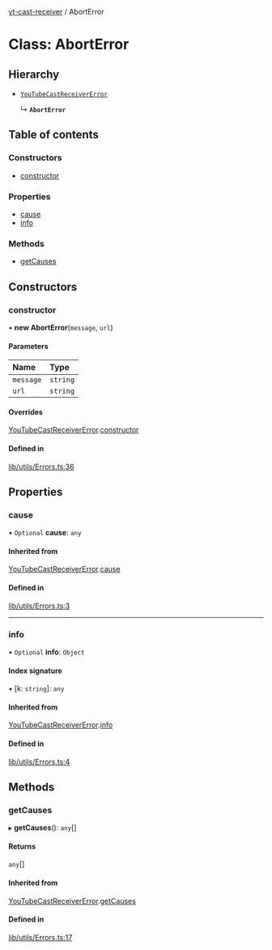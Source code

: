 [yt-cast-receiver](../README.md) / AbortError

# Class: AbortError

## Hierarchy

- [`YouTubeCastReceiverError`](YouTubeCastReceiverError.md)

  ↳ **`AbortError`**

## Table of contents

### Constructors

- [constructor](AbortError.md#constructor)

### Properties

- [cause](AbortError.md#cause)
- [info](AbortError.md#info)

### Methods

- [getCauses](AbortError.md#getcauses)

## Constructors

### constructor

• **new AbortError**(`message`, `url`)

#### Parameters

| Name | Type |
| :------ | :------ |
| `message` | `string` |
| `url` | `string` |

#### Overrides

[YouTubeCastReceiverError](YouTubeCastReceiverError.md).[constructor](YouTubeCastReceiverError.md#constructor)

#### Defined in

[lib/utils/Errors.ts:36](https://github.com/patrickkfkan/yt-cast-receiver/blob/a8d5090/src/lib/utils/Errors.ts#L36)

## Properties

### cause

• `Optional` **cause**: `any`

#### Inherited from

[YouTubeCastReceiverError](YouTubeCastReceiverError.md).[cause](YouTubeCastReceiverError.md#cause)

#### Defined in

[lib/utils/Errors.ts:3](https://github.com/patrickkfkan/yt-cast-receiver/blob/a8d5090/src/lib/utils/Errors.ts#L3)

___

### info

• `Optional` **info**: `Object`

#### Index signature

▪ [k: `string`]: `any`

#### Inherited from

[YouTubeCastReceiverError](YouTubeCastReceiverError.md).[info](YouTubeCastReceiverError.md#info)

#### Defined in

[lib/utils/Errors.ts:4](https://github.com/patrickkfkan/yt-cast-receiver/blob/a8d5090/src/lib/utils/Errors.ts#L4)

## Methods

### getCauses

▸ **getCauses**(): `any`[]

#### Returns

`any`[]

#### Inherited from

[YouTubeCastReceiverError](YouTubeCastReceiverError.md).[getCauses](YouTubeCastReceiverError.md#getcauses)

#### Defined in

[lib/utils/Errors.ts:17](https://github.com/patrickkfkan/yt-cast-receiver/blob/a8d5090/src/lib/utils/Errors.ts#L17)
